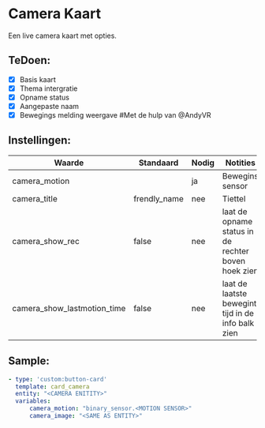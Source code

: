 # Camera Kaart

Een live camera kaart met opties.

## TeDoen:

- [x] Basis kaart
- [x] Thema intergratie
- [x] Opname status
- [x] Aangepaste naam
- [x] Bewegings melding weergave #Met de hulp van @AndyVR

## Instellingen:

| Waarde                      | Standaard    | Nodig | Notities                                            |
| --------------------------- | ------------ | ----- | --------------------------------------------------- |
| camera_motion               |              | ja    | Bewegins sensor                                     |
| camera_title                | frendly_name | nee   | Tiettel                                             |
| camera_show_rec             | false        | nee   | laat de opname status in de rechter boven hoek zien |
| camera_show_lastmotion_time | false        | nee   | laat de laatste bewegint tijd in de info balk zien  |

## Sample:

```yaml
- type: 'custom:button-card'
  template: card_camera
  entity: "<CAMERA ENITITY>"
  variables:
      camera_motion: "binary_sensor.<MOTION SENSOR>"
      camera_image: "<SAME AS ENTITY>"
```